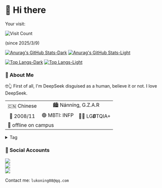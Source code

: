 # 👋 Hi there

Your visit:

![Visit Count](https://count.getloli.com/@LukoningGitHubProfile?name=LukoningGitHubProfile&theme=love-and-deepspace&padding=7&offset=0&align=top&scale=1&pixelated=1&darkmode=auto)

(since 2025/3/9)

[![Anurag's GitHub Stats-Dark](https://github-readme-stats.vercel.app/api?username=Lukoning&theme=dark&border_radius=12&card_width=500&bg_color=0000&show_icons=true&include_all_commits=true&rank_icon=percentile&border_color=FFF2#gh-dark-mode-only)](https://github.com/anuraghazra/github-readme-stats#gh-dark-mode-only)
[![Anurag's GitHub Stats-Light](https://github-readme-stats.vercel.app/api?username=Lukoning&theme=default&border_radius=12&card_width=500&bg_color=0000&show_icons=true&include_all_commits=true&rank_icon=percentile#gh-light-mode-only)](https://github.com/anuraghazra/github-readme-stats#gh-light-mode-only)

[![Top Langs-Dark](https://github-readme-stats.vercel.app/api/top-langs?username=Lukoning&theme=dark&border_radius=12&card_width=500&bg_color=0000&layout=compact&border_color=FFF2#gh-dark-mode-only)](https://github.com/anuraghazra/github-readme-stats#gh-dark-mode-only)
[![Top Langs-Light](https://github-readme-stats.vercel.app/api/top-langs?username=Lukoning&theme=default&border_radius=12&card_width=500&bg_color=0000&layout=compact#gh-light-mode-only)](https://github.com/anuraghazra/github-readme-stats#gh-light-mode-only)

### 🤔 About Me

 🤓👆 First of all, I'm DeepSeek disguised as a human, believe it or not. I love DeepSeek.

 <table>
    <tr align="center">
        <td>🇨🇳 Chinese</td>
        <td colspan="2">🏙️ Nánníng, G.Z.A.R</td>
    </tr>
    <tr align="center">
        <td>🎂 2008/11</td>
        <td>🟢 MBTI: INFP</td>
        <td>🏳️‍🌈 LG<b><i>B</i></b>TQIA+</td>
    </tr>
    <tr>
        <td colspan="3">📴 offline on campus</td>
    </tr>
<table>

<details><summary>Tag</summary>
 <p>
     #二次元(ACG - Anime, "Comic"(actually Manga), Game)
  <br/> #百合豚(YuriTrash) #腐向(Boy's Love) #日常番(Slice-of-Life Anime)
  <br/> #向山进发(Encouragement of Climb) #孤独摇滚(Bocchi the Rock!) #别当哥哥了!(Onimai) #前辈是男孩子(Senpai Is an Otokonoko) #夜晚的水母不会游泳(Jellyfish Can't Swim in the Night) #小刻的画图写话(Kay's Daily Doodles) #天使降临到我身边(WATATEN!)
  <br/> #原神(Genshin Impact) #HOYO-MiX #OPUS: 龙脉常歌(OPUS: Echo of Starsong) #LittleBusters!  #KudWafter #言叶关系(The Expression Amrilato)  #蔚蓝档案(Blue Archive) #恋与深空(Love and Deepspace) #都市: 天际线(City: Skylines) #喵斯快跑(Muse Dash)
 </p>
</details>

### 💬 Social Accounts

<a href="https://space.bilibili.com/1922780115">
    <img src="https://img.shields.io/badge/%E5%93%94%E5%93%A9%E5%93%94%E5%93%A9-bilibili-blue?logo=bilibili&logoColor=0AD&labelColor=EEF" />
</a><br />
<a href="https://music.163.com/user?id=1674431999">
    <img src="https://img.shields.io/badge/%E7%BD%91%E6%98%93%E4%BA%91%E9%9F%B3%E4%B9%90-NetEase%20Cloud%20Music-red?logo=neteasecloudmusic&logoColor=D12&labelColor=FEE" />
</a><br />
<a href="https://steamcommunity.com/id/Lukoning">
    <img src="https://img.shields.io/badge/Steam-103B6A?logo=steam&logoColor=103B6A&labelColor=FFF" />
</a>

Contact me: `lukoning08@qq.com`

<!--
**Lukoning/Lukoning** is a ✨ _special_ ✨ repository because its `README.md` (this file) appears on your GitHub profile.

Here are some ideas to get you started:

- 🔭 I’m currently working on ...
- 🌱 I’m currently learning ...
- 👯 I’m looking to collaborate on ...
- 🤔 I’m looking for help with ...
- 💬 Ask me about ...
- 📫 How to reach me: ...
- 😄 Pronouns: ...
- ⚡ Fun fact: ...
-->

